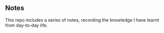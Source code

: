 ## Notes
This repo includes a series of notes, recording the knowledge I have learnt from day-to-day life.
